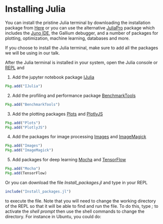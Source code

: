 # Installing Julia

You can install the pristine Julia terminal by downloading the installation package from [Here](https://julialang.org/downloads/) or you can use the alternative [JuliaPro](http://juliacomputing.com/products/juliapro.html) package which includes the [Juno IDE](http://junolab.org/), the Gallium debugger, and a number of packages for plotting, optimization, machine learning, databases and more.

If you choose to install the Julia terminal, make sure to add all the packages we will be using in our talk. 

After the Julia terminal is installed in your system, open the Julia console or [REPL](https://en.wikibooks.org/wiki/Introducing_Julia/The_REPL) and

1. Add the jupyter notebook package [IJulia](https://github.com/JuliaLang/IJulia.jl)
```julia
Pkg.add("IJulia")
```
2. Add the profiling and performance package [BenchmarkTools](https://github.com/JuliaCI/BenchmarkTools.jl)
```julia
Pkg.add("BenchmarkTools")
```
3. Add the plotting packages [Plots](https://github.com/JuliaPlots/Plots.jl) and [PlotlyJS](https://github.com/sglyon/PlotlyJS.jl)
```julia
Pkg.add("Plots")
Pkg.add("PlotlyJS")
```
4. Add the packages for image processing [Images](https://github.com/JuliaImages/Images.jl) and [ImageMagick](https://github.com/JuliaIO/ImageMagick.jl)
```julia
Pkg.add("Images")
Pkg.add("ImageMagick")
```
5. Add packages for deep learning [Mocha](https://github.com/pluskid/Mocha.jl) and [TensorFlow](https://github.com/malmaud/TensorFlow.jl)
```julia
Pkg.add("Mocha")
Pkg.add(TensorFlow)
```
Or you can download the file *Install_packages.jl* and type in your REPL
```julia
include("Install_packages.jl")
```
to execute the file. Note that you will need to change the working directory of the REPL so that it will be able to find and run the file. To do this, type *;* to activate the *shell prompt* then use the shell commands to change the directory. For instance in Ubuntu, you could do:





